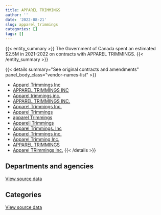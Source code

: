 ```yaml
---
title: APPAREL TRIMMINGS
author: ''
date: '2022-08-21'
slug: apparel_trimmings
categories: []
tags: []
---
```


<script src="/rmarkdown-libs/htmlwidgets/htmlwidgets.js"></script>
<link href="/rmarkdown-libs/datatables-css/datatables-crosstalk.css" rel="stylesheet" />
<script src="/rmarkdown-libs/datatables-binding/datatables.js"></script>
<script src="/rmarkdown-libs/jquery/jquery-3.6.0.min.js"></script>
<link href="/rmarkdown-libs/dt-core-bootstrap/css/dataTables.bootstrap.min.css" rel="stylesheet" />
<link href="/rmarkdown-libs/dt-core-bootstrap/css/dataTables.bootstrap.extra.css" rel="stylesheet" />
<script src="/rmarkdown-libs/dt-core-bootstrap/js/jquery.dataTables.min.js"></script>
<script src="/rmarkdown-libs/dt-core-bootstrap/js/dataTables.bootstrap.min.js"></script>
<link href="/rmarkdown-libs/crosstalk/css/crosstalk.min.css" rel="stylesheet" />
<script src="/rmarkdown-libs/crosstalk/js/crosstalk.min.js"></script>
<script src="/rmarkdown-libs/htmlwidgets/htmlwidgets.js"></script>
<link href="/rmarkdown-libs/datatables-css/datatables-crosstalk.css" rel="stylesheet" />
<script src="/rmarkdown-libs/datatables-binding/datatables.js"></script>
<script src="/rmarkdown-libs/jquery/jquery-3.6.0.min.js"></script>
<link href="/rmarkdown-libs/dt-core-bootstrap/css/dataTables.bootstrap.min.css" rel="stylesheet" />
<link href="/rmarkdown-libs/dt-core-bootstrap/css/dataTables.bootstrap.extra.css" rel="stylesheet" />
<script src="/rmarkdown-libs/dt-core-bootstrap/js/jquery.dataTables.min.js"></script>
<script src="/rmarkdown-libs/dt-core-bootstrap/js/dataTables.bootstrap.min.js"></script>
<link href="/rmarkdown-libs/crosstalk/css/crosstalk.min.css" rel="stylesheet" />
<script src="/rmarkdown-libs/crosstalk/js/crosstalk.min.js"></script>

{{< entity_summary >}}
The Government of Canada spent an estimated \$2.5M in 2021-2022 on contracts with APPAREL TRIMMINGS.
{{< /entity_summary >}}

{{< details summary="See original contracts and amendments" panel_body_class="vendor-names-list" >}}
- [Apparel Trimmings Inc](https://search.open.canada.ca/en/ct/?sort=contract_value_f%20desc&page=1&search_text=%22Apparel%20Trimmings%20Inc%22)
- [APPAREL TRIMMINGS INC](https://search.open.canada.ca/en/ct/?sort=contract_value_f%20desc&page=1&search_text=%22APPAREL%20TRIMMINGS%20INC%22)
- [Apparel trimmings inc.](https://search.open.canada.ca/en/ct/?sort=contract_value_f%20desc&page=1&search_text=%22Apparel%20trimmings%20inc.%22)
- [APPAREL TRIMMINGS INC.](https://search.open.canada.ca/en/ct/?sort=contract_value_f%20desc&page=1&search_text=%22APPAREL%20TRIMMINGS%20INC.%22)
- [Apparel Trimmings Inc.](https://search.open.canada.ca/en/ct/?sort=contract_value_f%20desc&page=1&search_text=%22Apparel%20Trimmings%20Inc.%22)
- [Apparel Trimmings](https://search.open.canada.ca/en/ct/?sort=contract_value_f%20desc&page=1&search_text=%22Apparel%20Trimmings%22)
- [apparel Trimmings](https://search.open.canada.ca/en/ct/?sort=contract_value_f%20desc&page=1&search_text=%22apparel%20Trimmings%22)
- [Apparell Trimmings](https://search.open.canada.ca/en/ct/?sort=contract_value_f%20desc&page=1&search_text=%22Apparell%20Trimmings%22)
- [Apparel Trimmings. Inc](https://search.open.canada.ca/en/ct/?sort=contract_value_f%20desc&page=1&search_text=%22Apparel%20Trimmings.%20Inc%22)
- [Apparel Trimmings inc.](https://search.open.canada.ca/en/ct/?sort=contract_value_f%20desc&page=1&search_text=%22Apparel%20Trimmings%20inc.%22)
- [Apparel Trimming Inc.](https://search.open.canada.ca/en/ct/?sort=contract_value_f%20desc&page=1&search_text=%22Apparel%20Trimming%20Inc.%22)
- [APPAREL TRIMMINGS](https://search.open.canada.ca/en/ct/?sort=contract_value_f%20desc&page=1&search_text=%22APPAREL%20TRIMMINGS%22)
- [Apparel TRimmings Inc.](https://search.open.canada.ca/en/ct/?sort=contract_value_f%20desc&page=1&search_text=%22Apparel%20TRimmings%20Inc.%22)
{{< /details >}}

## Departments and agencies

<div id="htmlwidget-1" style="width:100%;height:auto;" class="datatables html-widget"></div>
<script type="application/json" data-for="htmlwidget-1">{"x":{"style":"bootstrap","filter":"none","vertical":false,"data":[["<a href=\"/departments/dnd-mdn/\">National Defence<\/a>","<a href=\"/departments/rcmp-grc/\">Royal Canadian Mounted Police<\/a>","<a href=\"/departments/statcan/\">Statistics Canada<\/a>"],[448708.36,1557279.49,null],[4895629.68,1471705.33,null],[5396750,1146652.02,283380.27],[1611517,918435.56,null]],"container":"<table class=\"table table-striped table-hover row-border order-column display\">\n  <thead>\n    <tr>\n      <th>Department<\/th>\n      <th>2018-2019<\/th>\n      <th>2019-2020<\/th>\n      <th>2020-2021<\/th>\n      <th>2021-2022<\/th>\n    <\/tr>\n  <\/thead>\n<\/table>","options":{"order":[[4,"desc"]],"pageLength":10,"autoWidth":true,"columnDefs":[{"targets":1,"render":"function(data, type, row, meta) {\n    return type !== 'display' ? data : DTWidget.formatCurrency(data, \"$\", 2, 3, \",\", \".\", true, null);\n  }"},{"targets":2,"render":"function(data, type, row, meta) {\n    return type !== 'display' ? data : DTWidget.formatCurrency(data, \"$\", 2, 3, \",\", \".\", true, null);\n  }"},{"targets":3,"render":"function(data, type, row, meta) {\n    return type !== 'display' ? data : DTWidget.formatCurrency(data, \"$\", 2, 3, \",\", \".\", true, null);\n  }"},{"targets":4,"render":"function(data, type, row, meta) {\n    return type !== 'display' ? data : DTWidget.formatCurrency(data, \"$\", 2, 3, \",\", \".\", true, null);\n  }"},{"width":"16%","targets":[1,2,3,4]},{"className":"dt-right","targets":[1,2,3,4]}],"orderClasses":false}},"evals":["options.columnDefs.0.render","options.columnDefs.1.render","options.columnDefs.2.render","options.columnDefs.3.render"],"jsHooks":[]}</script>
<p class="text-right">
<a href="https://github.com/GoC-Spending/contracts-data/tree/main/data/out/vendors/apparel_trimmings/summary_by_fiscal_year_by_department.csv" class="source-data-link btn btn-link">View source data</a>
</p>

## Categories

<div id="htmlwidget-2" style="width:100%;height:auto;" class="datatables html-widget"></div>
<script type="application/json" data-for="htmlwidget-2">{"x":{"style":"bootstrap","filter":"none","vertical":false,"data":[["<a href=\"/categories/10_office_management/\">Office management<\/a>","<a href=\"/categories/11_defence/\">Defence<\/a>","<a href=\"/categories/4_medical/\">Medical<\/a>","<a href=\"/categories/6_industrial_products_and_services/\">Industrial products and services<\/a>"],[null,27130.03,null,1978857.82],[null,4534.06,4639826.61,1722974.34],[283380.27,null,5243147.71,1300254.3],[null,458917.24,632050.68,1438984.64]],"container":"<table class=\"table table-striped table-hover row-border order-column display\">\n  <thead>\n    <tr>\n      <th>Category<\/th>\n      <th>2018-2019<\/th>\n      <th>2019-2020<\/th>\n      <th>2020-2021<\/th>\n      <th>2021-2022<\/th>\n    <\/tr>\n  <\/thead>\n<\/table>","options":{"order":[[4,"desc"]],"dom":"t","pageLength":30,"autoWidth":true,"columnDefs":[{"targets":1,"render":"function(data, type, row, meta) {\n    return type !== 'display' ? data : DTWidget.formatCurrency(data, \"$\", 2, 3, \",\", \".\", true, null);\n  }"},{"targets":2,"render":"function(data, type, row, meta) {\n    return type !== 'display' ? data : DTWidget.formatCurrency(data, \"$\", 2, 3, \",\", \".\", true, null);\n  }"},{"targets":3,"render":"function(data, type, row, meta) {\n    return type !== 'display' ? data : DTWidget.formatCurrency(data, \"$\", 2, 3, \",\", \".\", true, null);\n  }"},{"targets":4,"render":"function(data, type, row, meta) {\n    return type !== 'display' ? data : DTWidget.formatCurrency(data, \"$\", 2, 3, \",\", \".\", true, null);\n  }"},{"width":"16%","targets":[1,2,3,4]},{"className":"dt-right","targets":[1,2,3,4]}],"orderClasses":false,"lengthMenu":[10,25,30,50,100]}},"evals":["options.columnDefs.0.render","options.columnDefs.1.render","options.columnDefs.2.render","options.columnDefs.3.render"],"jsHooks":[]}</script>
<p class="text-right">
<a href="https://github.com/GoC-Spending/contracts-data/tree/main/data/out/vendors/apparel_trimmings/summary_by_fiscal_year_by_category.csv" class="source-data-link btn btn-link">View source data</a>
</p>
